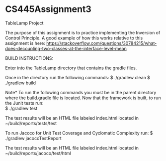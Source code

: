 # CS445Assignment3
TableLamp Project

The purpose of this assignment is to practice implementing the Inversion of Control Principle.
A good example of how this works relative to this assignment is here: 
https://stackoverflow.com/questions/30784215/what-does-decoupling-two-classes-at-the-interface-level-mean

BUILD INSTRUCTIONS: 

Enter into the TableLamp directory that contains the gradle files. 

Once in the directory run the following commands:
$ ./gradlew clean
$ ./gradlew build

Note* To run the following commands you must be in the parent directory where the build.gradle file is located.
Now that the framework is built, to run the Junit tests run:  
$ ./gradlew test

The test results will be an HTML file labeled index.html located in ~/build/reports/tests/test

To run Jacoco for Unit Test Coverage and Cyclomatic Complexity run:
$ ./gradlew jacocoTestReport

The test results will be an HTML file labeled index.html located in ~/build/reports/jacoco/test/html

